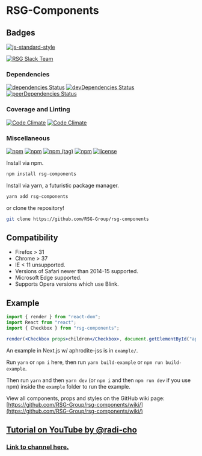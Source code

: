 # RSG-Components

## Badges

[![js-standard-style](https://cdn.rawgit.com/standard/standard/master/badge.svg)](https://github.com/standard/standard)

[![RSG Slack Team](https://rsg-slack.herokuapp.com/badge.svg)](https://rsg-slack.herokuapp.com)

### Dependencies

[![dependencies Status](https://david-dm.org/RSG-Group/rsg-components/status.svg?style=flat-square)](https://david-dm.org/RSG-Group/rsg-components) [![devDependencies Status](https://david-dm.org/RSG-Group/rsg-components/dev-status.svg?style=flat-square)](https://david-dm.org/RSG-Group/rsg-components?type=dev) [![peerDependencies Status](https://david-dm.org/RSG-Group/rsg-components/peer-status.svg?style=flat-square)](https://david-dm.org/RSG-Group/rsg-components?type=peer)

### Coverage and Linting

[![Code Climate](https://img.shields.io/codeclimate/github/RSG-Group/rsg-components.svg?style=flat-square)](https://codeclimate.com/github/RSG-Group/rsg-components) [![Code Climate](https://img.shields.io/codeclimate/issues/github/RSG-Group/rsg-components.svg?style=flat-square)](https://codeclimate.com/github/RSG-Group/rsg-components)

### Miscellaneous

[![npm](https://img.shields.io/npm/dm/rsg-components.svg?style=flat-square)](http://npmjs.com/package/rsg-components) [![npm](https://img.shields.io/npm/v/rsg-components.svg?style=flat-square)](http://npmjs.com/package/rsg-components) [![npm (tag)](https://img.shields.io/npm/v/rsg-components/next.svg?style=flat-square)](http://npmjs.com/package/rsg-components) [![npm](https://img.shields.io/npm/l/rsg-components.svg?style=flat-square)](http://npmjs.com/package/rsg-components) [![license](https://img.shields.io/badge/license-Apache--2.0-blue.svg)]()

Install via npm.

```zsh
npm install rsg-components
```

Install via yarn, a futuristic package manager.

```zsh
yarn add rsg-components
```

or clone the repository!

```zsh
git clone https://github.com/RSG-Group/rsg-components
```

## Compatibility

- Firefox > 31
- Chrome > 37
- IE < 11 unsupported.
- Versions of Safari newer than 2014-15 supported.
- Microsoft Edge supported.
- Supports Opera versions which use Blink.

## Example

```jsx
import { render } from "react-dom";
import React from "react";
import { Checkbox } from "rsg-components";

render(<Checkbox props>children</Checkbox>, document.getElementById("app"));
```

An example in Next.js w/ aphrodite-jss is in `example/`.

Run `yarn` or `npm i` here, then run `yarn build-example` or `npm run build-example`.

Then run `yarn` and then `yarn dev` (or `npm i` and then `npm run dev` if you use npm) inside the `example` folder to run the example.


View all components, props and styles on the GitHub wiki page: [https://github.com/RSG-Group/rsg-components/wiki/](https://github.com/RSG-Group/rsg-components/wiki/)

## [Tutorial on YouTube by @radi-cho](https://www.youtube.com/playlist?list=PLBKNj-_iswgrl1XNhpfgGKwfrP_hEoZ2x)

### [Link to channel here.](https://www.youtube.com/c/RadiCho)
